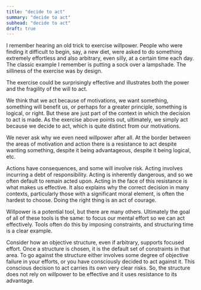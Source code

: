 ```yaml
---
title: "decide to act"
summary: "decide to act"
subhead: "decide to act"
draft: true
---
```


I remember hearing an old trick to exercise willpower. People who were finding it difficult to begin, say, a new diet, were asked to do something extremely effortless and also arbitrary, even silly, at a certain time each day. The classic example I remember is putting a sock over a lampshade. The silliness of the exercise was by design.

The exercise could be surprisingly effective and illustrates both the power and the fragility of the will to act. 

We think that we act because of motivations, we want something, something will benefit us, or perhaps for a greater principle, something is logical, or right. But these are just part of the context in which the decision to act is made. As the exercise above points out, ultimately, we simply act because we decide to act, which is quite distinct from our motivations. 

We never ask why we even need willpower after all. At the border between the areas of motivation and action there is a resistance to act despite wanting something, despite it being advantageous, despite it being logical, etc. 

Actions have consequences, and some will involve risk. Acting involves incurring a debt of responsibility. Acting is inherently dangerous, and so we often default to remain acted upon. Acting in the face of this resistance is what makes us effective. It also explains why the correct decision in many contexts, particularly those with a significant moral element, is often the hardest to choose. Doing the right thing is an act of courage. 

Willpower is a potential tool, but there are many others. Ultimately the goal of all of these tools is the same: to focus our mental effort so we can act effectively. Tools often do this by imposing constraints, and structuring time is a clear example. 

Consider how an objective structure, even if arbitrary, supports focused effort. Once a structure is chosen, it is the default set of constraints in that area. To go against the structure either involves some degree of objective failure in your efforts, or you have consciously decided to act against it. This conscious decision to act carries its own very clear risks. So, the structure does not rely on willpower to be effective and it uses resistance to its advantage.  


